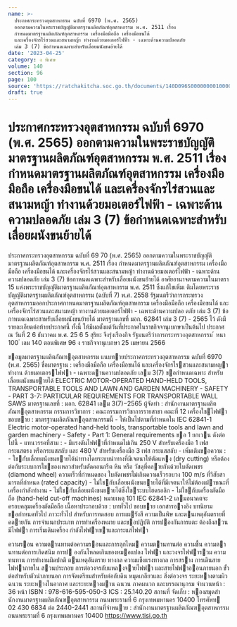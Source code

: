 ```yaml
---
name: >-
  ประกาศกระทรวงอุตสาหกรรม ฉบับที่ 6970 (พ.ศ. 2565)
  ออกตามความในพระราชบัญญัติมาตรฐานผลิตภัณฑ์อุตสาหกรรม พ.ศ. 2511 เรื่อง
  กำหนดมาตรฐานผลิตภัณฑ์อุตสาหกรรม เครื่องมือมือถือ เครื่องมือขนได้
  และเครื่องจักรไร่สวนและสนามหญ้า ทำงานด้วยมอเตอร์ไฟฟ้า - เฉพาะด้านความปลอดภัย
  เล่ม 3 (7) ข้อกำหนดเฉพาะสำหรับเลื่อยผนังขนย้ายได้
date: '2023-04-25'
category: ง พิเศษ
volume: 140
section: 96
page: 100
source: 'https://ratchakitcha.soc.go.th/documents/140D096S0000000010000.pdf'
draft: true
---
```


# ประกาศกระทรวงอุตสาหกรรม ฉบับที่ 6970 (พ.ศ. 2565) ออกตามความในพระราชบัญญัติมาตรฐานผลิตภัณฑ์อุตสาหกรรม พ.ศ. 2511 เรื่อง กำหนดมาตรฐานผลิตภัณฑ์อุตสาหกรรม เครื่องมือมือถือ เครื่องมือขนได้ และเครื่องจักรไร่สวนและสนามหญ้า ทำงานด้วยมอเตอร์ไฟฟ้า - เฉพาะด้านความปลอดภัย เล่ม 3 (7) ข้อกำหนดเฉพาะสำหรับเลื่อยผนังขนย้ายได้

ประกาศกระทรวงอุตสาหกรรม ฉบับที่ 69 70 (พ.ศ. 2565) ออกตามความในพระราชบัญญัติมาตรฐานผลิตภัณฑ์อุตสาหกรรม พ.ศ. 2511 เรื่อง กำหนดมาตรฐานผลิตภัณฑ์อุตสาหกรรม เครื่องมือมือถือ เครื่องมือขนได้ และเครื่องจักรไร่สวนและสนามหญ้า ทำงานด้วยมอเตอร์ไฟฟ้า - เฉพาะด้านความปลอดภัย เล่ม 3 (7) ข้อกาหนดเฉพาะสำหรับเลื่อยผนังขนย้ายได้ อาศัยอานาจตามความในมาตรา 15 แห่งพระราชบัญญัติมาตรฐานผลิตภัณฑ์อุตสาหกรรม พ.ศ. 2511 ซึ่งแก้ไขเพิ่มเ ติมโดยพระราชบัญญัติมาตรฐานผลิตภัณฑ์อุตสาหกรรม (ฉบับที่ 7) พ.ศ. 2558 รัฐมนตรีว่าการกระทรวงอุตสาหกรรมออกประกาศกาหนดมาตรฐานผลิตภัณฑ์อุตสาหกรรม เครื่องมือมือถือ เครื่องมือขนได้ และเครื่องจักรไร่สวนและสนามหญ้า ทางานด้วยมอเตอร์ไฟฟ้า - เฉพาะด้านความปลอ ดภัย เล่ม 3 (7) ข้อกาหนดเฉพาะสาหรับเลื่อยผนังขนย้ายได้ มาตรฐานเลขที่ มอก. 62841 เล่ม 3 (7) - 2565 ไว้ ดังมีรายละเอียดต่อท้ายประกาศนี้ ทั้งนี้ ให้มีผลตั้งแต่วันที่ประกาศในราชกิจจานุเบกษาเป็นต้นไป ประกาศ ณ วันที่ 2 6 ธันวาคม พ.ศ. 25 6 5 สุริยะ จึงรุ่งเรืองกิจ รัฐมนตรีว่าการกระทรวงอุตสาหกรรม ้ หนา 100 ่ เลม 140 ตอนพิเศษ 96 ง ราชกิจจานุเบกษา 25 เมษายน 2566

ขอมูลมาตรฐานผลิตภัณฑอุตสาหกรรม แนบทายประกาศกระทรวงอุตสาหกรรม ฉบับที่ 6970 (พ.ศ. 2565) ชื่อมาตรฐาน : เครื่องมือมือถือ เครื่องมือขนได้ และเครื่องจักรไรสวนและสนามหญา ทํางาน ด้วยมอเตอรไฟฟา - เฉพาะดานความปลอดภัย เลม 3(7) ขอกําหนดเฉพาะ สําหรับเลื่อยผนังขนยายได้ ELECTRIC MOTOR-OPERATED HAND-HELD TOOLS, TRANSPORTABLE TOOLS AND LAWN AND GARDEN MACHINERY - SAFETY - PART 3-7: PARTICULAR REQUIREMENTS FOR TRANSPORTABLE WALL SAWS มาตรฐานเลขที่ : มอก. 62841 เลม 3(7)−2565 ผู้จัดทํา : สํานักงานมาตรฐานผลิตภัณฑอุตสาหกรรม กรรมการวิชาการ : คณะกรรมการวิชาการรายสาขา คณะที่ 12 เครื่องใชไฟฟา ขอบขาย : มาตรฐานผลิตภัณฑอุตสาหกรรมนี้ - ให้เป็นไปตามที่กําหนดใน IEC 62841-1 Electric motor-operated hand-held tools, transportable tools and lawn and garden machinery - Safety - Part 1: General requirements ขอ 1 ยกเวน ดังต่อไปนี้ - แทนวรรคที่สาม : - มีแรงดันไฟฟาที่กําหนดไม่เกิน 250 V สําหรับเครื่องมือ 1 เฟส กระแสตรง หรือกระแสสลับ และ 480 V สําหรับเครื่องมือ 3 เฟส กระแสสลับ - เพิ่มเติมขอความ : - ใชกับเลื่อยผนังขนยายได้นําทางโดยระบบนําทางที่มีเจตนาให้ตัดแหง (dry cutting) หรือต้องต่อกับระบบการใชของเหลวสําหรับตัดคอนกรีต หิน หรือ วัสดุที่คลำยกันด้วยใบตัดเพชร (diamond wheel) ความเร็วที่กําหนดของ ใบตัดเพชรไม่เกินความเร็วรอบวง 100 m/s ที่วิสัยสามารถที่กําหนด (rated capacity) - ไม่ใชกับเลื่อยผนังขนยายได้ที่มีเจตนาให้ไม่ต้องเฝาขณะที่เครื่องกําลังทํางาน - ไม่ใชกับเลื่อยผนังขนยายได้ซึ่งใชระบบไฮดรอลิก - ไม่ใชกับเครื่องตัดมือถือ (hand-held cut-off machines) หมายเหตุ 101 IEC 62841-2 เลมอนาคตจะครอบคลุมเครื่องตัดมือถือ เนื้อหาประกอบด้วย : บททั่วไป ขอบขาย เอกสารอางอิง บทนิยาม ขอกําหนดทั่วไป ภาวะทั่วไป สําหรับการทดสอบ การแผรังสี ความเป็นพิษ และตนเหตุอันตรายที่คลายกัน การจําแนกประเภท การทําเครื่องหมาย และขอปฏิบัติ การปองกันการแตะ ต้องถึงสวนมีไฟฟา การเริ่มเดินเครื่อง กําลังไฟฟาเขาและกระแสไฟฟา

ความรอน ความตานทานต่อความรอนและการลุกไหม ความตานทานต่อ ความชื้น ความตานทานต่อการเกิดสนิม การป องกันโหลดเกินของหมอแปลง ไฟฟา และวงจรไฟฟารวม ความทนทาน การทํางานผิดปกติ ตนเหตุอันตราย ทางกล ความแข็งแรงทางกล การสราง การเดินสายไฟฟาภายใน สวนประกอบ การต่อวงจรกับแหลงจายไฟฟา และสายไฟฟาออนภายนอก ขั้วต่อสําหรับตัวนําภายนอก การจัดเตรียมสําหรับต่อกับดิน หมุดเกลียวและ สิ่งต่อวงจร ระยะหางตามผิวฉนวน ระยะหางในอากาศ และระยะหางผาน ฉนวน ภาคผนวก และบรรณานุกรม จํานวนหน้า : 36 หน้า ISBN : 978-616-595-050-3 ICS : 25.140.20 สถานที่ จัดเก็บ : หองสมุดสํานักงานมาตรฐานผลิตภัณฑอุตสาหกรรม ถนนพระรามที่ 6 กรุงเทพมหานคร 10400 โทรศัพท 02 430 6834 ต่อ 2440-2441 สถานที่จําหนาย : สํานักงานมาตรฐานผลิตภัณฑอุตสาหกรรม ถนนพระรามที่ 6 กรุงเทพมหานคร 10400 https://www.tisi.go.th
